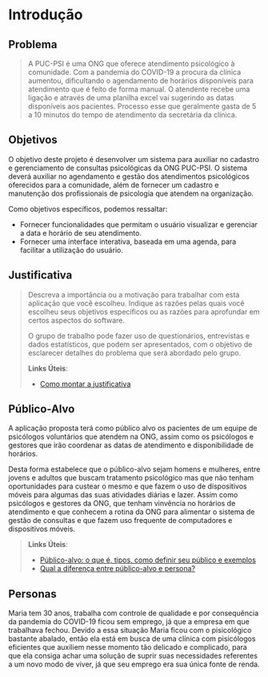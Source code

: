 # Introdução

## Problema
> A PUC-PSI é uma ONG que oferece atendimento psicológico à comunidade.
> Com a pandemia do COVID-19 a procura da clínica aumentou, dificultando
> o agendamento de horários disponíveis para atendimento que é feito
> de forma manual. O atendente recebe uma ligação e através de uma planilha excel
> vai sugerindo as datas disponíveis aos pacientes. Processo esse que geralmente gasta
> de 5 a 10 minutos do tempo de atendimento da secretária da clínica.

## Objetivos

O objetivo deste projeto é desenvolver um sistema para auxiliar no cadastro e gerenciamento de consultas psicológicas da ONG PUC-PSI. O sistema deverá auxiliar no agendamento e gestão dos atendimentos psicológicos oferecidos para a comunidade, além de fornecer um cadastro e manutenção dos profissionais de psicologia que atendem na organização.

Como objetivos específicos, podemos ressaltar:
- Fornecer funcionalidades que permitam o usuário visualizar e gerenciar a data e horário de seu atendimento.
- Fornecer uma interface interativa, baseada em uma agenda, para facilitar a utilização do usuário.

## Justificativa

> Descreva a importância ou a motivação para trabalhar com esta aplicação
> que você escolheu. Indique as razões pelas quais você escolheu seus
> objetivos específicos ou as razões para aprofundar em certos aspectos
> do software.
> 
> O grupo de trabalho pode fazer uso de questionários, entrevistas e
> dados estatísticos, que podem ser apresentados, com o objetivo de
> esclarecer detalhes do problema que será abordado pelo grupo.
>
> **Links Úteis**:
> - [Como montar a justificativa](https://guiadamonografia.com.br/como-montar-justificativa-do-tcc/)

## Público-Alvo

A aplicação proposta terá como público alvo os pacientes de um equipe de psicólogos voluntários que atendem na ONG, assim como os psicólogos e gestores que irão coordenar as datas de atendimento e disponibilidade de horários.

Desta forma estabelece que o público-alvo sejam homens e mulheres, entre jovens e adultos que buscam tratamento psicológico mas que não tenham oportunidades para custear o mesmo e que fazem o uso de dispositivos móveis para algumas das suas atividades diárias e lazer. Assim como psicólogos e gestores da ONG, que tenham vinvência no horários de atendimento e que conhecem a rotina da ONG para alimentar o sistema de gestão de consultas e que fazem uso frequente de computadores e dispositivos móveis.

> 
> **Links Úteis**:
> - [Público-alvo: o que é, tipos, como definir seu público e exemplos](https://klickpages.com.br/blog/publico-alvo-o-que-e/)
> - [Qual a diferença entre público-alvo e persona?](https://rockcontent.com/blog/diferenca-publico-alvo-e-persona/)
 
## Personas

Maria tem 30 anos, trabalha com controle de qualidade e por consequência da pandemia do COVID-19 ficou sem emprego, já que a empresa em que trabalhava fechou.
Devido a essa situação Maria ficou com o pisicológico bastante abalado, então ela está em busca de uma clínica com pisicólogos eficientes que auxiliem nesse momento tão delicado e complicado, para que ela consiga achar uma solução de suprir suas necessidades referentes a um novo modo de viver, já que seu emprego era sua única fonte de renda.
